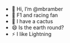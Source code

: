 - 👋 Hi, I’m @mbramber
- 👀 F1 and racing fan
- 🌱 I have a cactus 
- 😄 Is the earth round?
- ⚡ I like Lightning 

<!---
mbramber/mbramber is a ✨ special ✨ repository because its `README.md` (this file) appears on your GitHub profile.
You can click the Preview link to take a look at your changes.
--->
